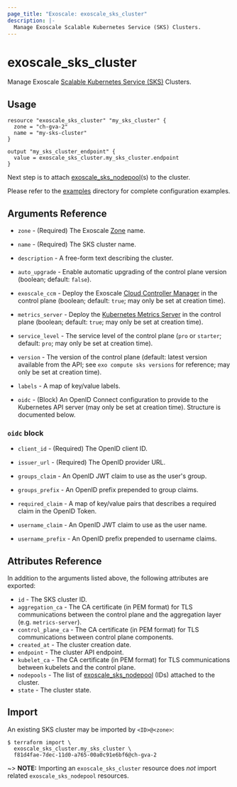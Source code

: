 ```yaml
---
page_title: "Exoscale: exoscale_sks_cluster"
description: |-
  Manage Exoscale Scalable Kubernetes Service (SKS) Clusters.
---
```


# exoscale\_sks\_cluster

Manage Exoscale [Scalable Kubernetes Service (SKS)](https://community.exoscale.com/documentation/sks/) Clusters.


## Usage

```hcl
resource "exoscale_sks_cluster" "my_sks_cluster" {
  zone = "ch-gva-2"
  name = "my-sks-cluster"
}

output "my_sks_cluster_endpoint" {
  value = exoscale_sks_cluster.my_sks_cluster.endpoint
}
```

Next step is to attach [exoscale_sks_nodepool](./sks_nodepool.md)(s) to the cluster.

Please refer to the [examples](https://github.com/exoscale/terraform-provider-exoscale/tree/master/examples/)
directory for complete configuration examples.


## Arguments Reference

[zone]: https://www.exoscale.com/datacenters/
[ccm]: https://github.com/exoscale/exoscale-cloud-controller-manager/
[cni]: https://www.cni.dev/
[ms]: https://github.com/kubernetes-sigs/metrics-server/

* `zone` - (Required) The Exoscale [Zone][zone] name.
* `name` - (Required) The SKS cluster name.

* `description` - A free-form text describing the cluster.
* `auto_upgrade` - Enable automatic upgrading of the control plane version (boolean; default: `false`).
* `exoscale_ccm` - Deploy the Exoscale [Cloud Controller Manager][ccm] in the control plane (boolean; default: `true`; may only be set at creation time).
* `metrics_server` - Deploy the [Kubernetes Metrics Server][ms] in the control plane (boolean; default: `true`; may only be set at creation time).
* `service_level` - The service level of the control plane (`pro` or `starter`; default: `pro`; may only be set at creation time).
* `version` - The version of the control plane (default: latest version available from the API; see `exo compute sks versions` for reference; may only be set at creation time).
* `labels` - A map of key/value labels.

* `oidc` - (Block) An OpenID Connect configuration to provide to the Kubernetes API server (may only be set at creation time). Structure is documented below.

### `oidc` block

* `client_id` - (Required) The OpenID client ID.
* `issuer_url` - (Required) The OpenID provider URL.

* `groups_claim` - An OpenID JWT claim to use as the user's group.
* `groups_prefix` - An OpenID prefix prepended to group claims.
* `required_claim` - A map of key/value pairs that describes a required claim in the OpenID Token.
* `username_claim` - An OpenID JWT claim to use as the user name.
* `username_prefix` - An OpenID prefix prepended to username claims.


## Attributes Reference

In addition to the arguments listed above, the following attributes are exported:

* `id` - The SKS cluster ID.
* `aggregation_ca` - The CA certificate (in PEM format) for TLS communications between the control plane and the aggregation layer (e.g. `metrics-server`).
* `control_plane_ca` - The CA certificate (in PEM format) for TLS communications between control plane components.
* `created_at` - The cluster creation date.
* `endpoint` - The cluster API endpoint.
* `kubelet_ca` - The CA certificate (in PEM format) for TLS communications between kubelets and the control plane.
* `nodepools` - The list of [exoscale_sks_nodepool](./sks_nodepool.md) (IDs) attached to the cluster.
* `state` - The cluster state.


## Import

An existing SKS cluster may be imported by `<ID>@<zone>`:

```console
$ terraform import \
  exoscale_sks_cluster.my_sks_cluster \
  f81d4fae-7dec-11d0-a765-00a0c91e6bf6@ch-gva-2
```

~> **NOTE:** Importing an `exoscale_sks_cluster` resource does _not_ import related `exoscale_sks_nodepool` resources.
